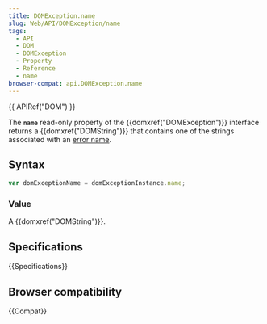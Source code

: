 ```yaml
---
title: DOMException.name
slug: Web/API/DOMException/name
tags:
  - API
  - DOM
  - DOMException
  - Property
  - Reference
  - name
browser-compat: api.DOMException.name
---
```

{{ APIRef("DOM") }}

The **`name`** read-only property of the
{{domxref("DOMException")}} interface returns a {{domxref("DOMString")}} that contains
one of the strings associated with an [error name](/en-US/docs/Web/API/DOMException#error_names).

## Syntax

```js
var domExceptionName = domExceptionInstance.name;
```

### Value

A {{domxref("DOMString")}}.

## Specifications

{{Specifications}}

## Browser compatibility

{{Compat}}
